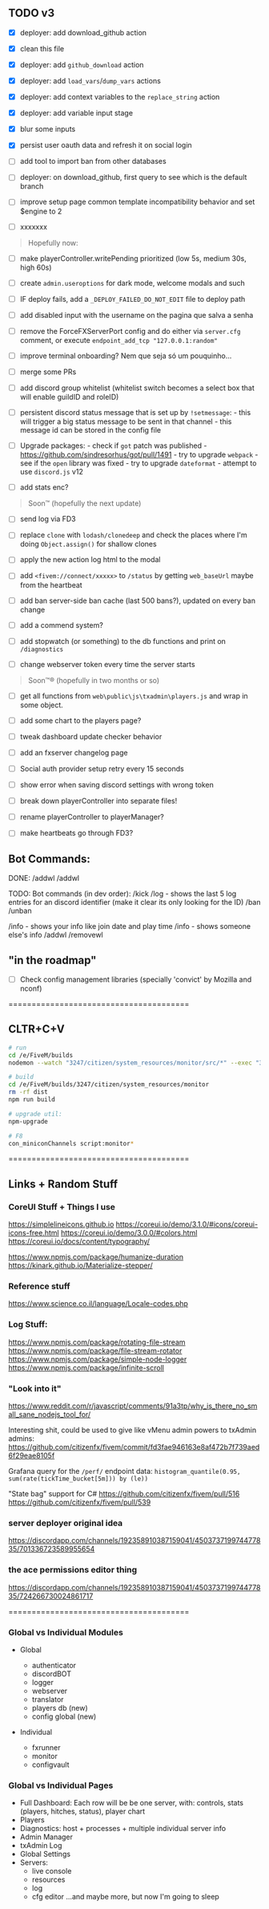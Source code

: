 ## TODO v3
- [x] deployer: add download_github action
- [x] clean this file
- [x] deployer: add `github_download` action
- [x] deployer: add `load_vars`/`dump_vars` actions
- [x] deployer: add context variables to the `replace_string` action
- [x] deployer: add variable input stage
- [x] blur some inputs 
- [x] persist user oauth data and refresh it on social login
- [ ] add tool to import ban from other databases
- [ ] deployer: on download_github, first query to see which is the default branch
- [ ] improve setup page common template incompatibility behavior and set $engine to 2
- [ ] xxxxxxx


> Hopefully now:
- [ ] make playerController.writePending prioritized (low 5s, medium 30s, high 60s)
- [ ] create `admin.useroptions` for dark mode, welcome modals and such
- [ ] IF deploy fails, add a `_DEPLOY_FAILED_DO_NOT_EDIT` file to deploy path
- [ ] add disabled input with the username on the pagina que salva a senha
- [ ] remove the ForceFXServerPort config and do either via `server.cfg` comment, or execute `endpoint_add_tcp "127.0.0.1:random"`
- [ ] improve terminal onboarding? Nem que seja só um pouquinho...
- [ ] merge some PRs
- [ ] add discord group whitelist (whitelist switch becomes a select box that will enable guildID and roleID)
- [ ] persistent discord status message that is set up by `!setmessage`:
        - this will trigger a big status message to be sent in that channel
        - this message id can be stored in the config file
- [ ] Upgrade packages:
        - check if `got` patch was published - https://github.com/sindresorhus/got/pull/1491
        - try to upgrade `webpack`
        - see if the `open` library was fixed
        - try to upgrade `dateformat`
        - attempt to use `discord.js` v12
- [ ] add stats enc?


> Soon™ (hopefully the next update)
- [ ] send log via FD3
- [ ] replace `clone` with `lodash/clonedeep` and check the places where I'm doing `Object.assign()` for shallow clones
- [ ] apply the new action log html to the modal
- [ ] add `<fivem://connect/xxxxx>` to `/status` by getting `web_baseUrl` maybe from the heartbeat
- [ ] add ban server-side ban cache (last 500 bans?), updated on every ban change 
- [ ] add a commend system?
- [ ] add stopwatch (or something) to the db functions and print on `/diagnostics`
- [ ] change webserver token every time the server starts


> Soon™® (hopefully in two months or so)
- [ ] get all functions from `web\public\js\txadmin\players.js` and wrap in some object.
- [ ] add some chart to the players page?
- [ ] tweak dashboard update checker behavior
- [ ] add an fxserver changelog page
- [ ] Social auth provider setup retry every 15 seconds
- [ ] show error when saving discord settings with wrong token
- [ ] break down playerController into separate files!
- [ ] rename playerController to playerManager?
- [ ] make heartbeats go through FD3?


## Bot Commands:
DONE:
/addwl <wl req id>
/addwl <license>

TODO: Bot commands (in dev order):
/kick <mention>
/log <mention> - shows the last 5 log entries for an discord identifier (make it clear its only looking for the ID)
/ban <mention> <time> <reason>
/unban <ban-id>

/info - shows your info like join date and play time
/info <mention> - shows someone else's info
/addwl <mention>
/removewl <mention>

## "in the roadmap"
- [ ] Check config management libraries (specially 'convict' by Mozilla and nconf)


=======================================

## CLTR+C+V
```bash
# run
cd /e/FiveM/builds
nodemon --watch "3247/citizen/system_resources/monitor/src/*" --exec "3247/FXServer.exe +set txAdmin1337 IKnowWhatImDoing +set txAdminVerbose truex +set txAdminFakePlayerlist yesplzx"

# build
cd /e/FiveM/builds/3247/citizen/system_resources/monitor
rm -rf dist
npm run build

# upgrade util:
npm-upgrade

# F8
con_miniconChannels script:monitor*
```

=======================================

## Links + Random Stuff

### CoreUI Stuff + Things I use
https://simplelineicons.github.io
https://coreui.io/demo/3.1.0/#icons/coreui-icons-free.html
https://coreui.io/demo/3.0.0/#colors.html
https://coreui.io/docs/content/typography/

https://www.npmjs.com/package/humanize-duration
https://kinark.github.io/Materialize-stepper/


### Reference stuff
https://www.science.co.il/language/Locale-codes.php


### Log Stuff:
https://www.npmjs.com/package/rotating-file-stream
https://www.npmjs.com/package/file-stream-rotator
https://www.npmjs.com/package/simple-node-logger
https://www.npmjs.com/package/infinite-scroll


### "Look into it"
https://www.reddit.com/r/javascript/comments/91a3tp/why_is_there_no_small_sane_nodejs_tool_for/

Interesting shit, could be used to give like vMenu admin powers to txAdmin admins:
https://github.com/citizenfx/fivem/commit/fd3fae946163e8af472b7f739aed6f29eae8105f

Grafana query for the `/perf/` endpoint data: 
`histogram_quantile(0.95, sum(rate(tickTime_bucket[5m])) by (le))`

"State bag" support for C#
https://github.com/citizenfx/fivem/pull/516
https://github.com/citizenfx/fivem/pull/539


### server deployer original idea
https://discordapp.com/channels/192358910387159041/450373719974477835/701336723589955654

### the ace permissions editor thing
https://discordapp.com/channels/192358910387159041/450373719974477835/724266730024861717



=======================================

### Global vs Individual Modules
- Global
    - authenticator
    - discordBOT
    - logger
    - webserver
    - translator
    - players db (new)
    - config global (new)

- Individual
    - fxrunner
    - monitor
    - configvault

### Global vs Individual Pages
- Full Dashboard: Each row will be be one server, with: controls, stats (players, hitches, status), player chart
- Players
- Diagnostics: host + processes + multiple individual server info
- Admin Manager
- txAdmin Log
- Global Settings
- Servers:
    - live console
    - resources
    - log
    - cfg editor
...and maybe more, but now I'm going to sleep
